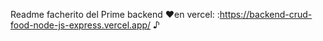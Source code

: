 Readme facherito del Prime backend 
♥en vercel: :https://backend-crud-food-node-js-express.vercel.app/ ♪

